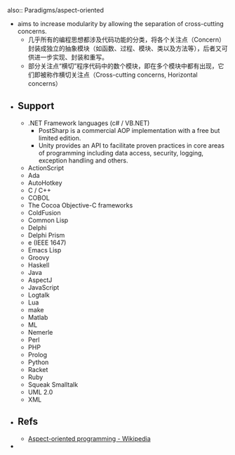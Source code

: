 also:: Paradigms/aspect-oriented
- aims to increase modularity by allowing the separation of cross-cutting concerns.
  - 几乎所有的编程思想都涉及代码功能的分类，将各个关注点（Concern）封装成独立的抽象模块（如函数、过程、模块、类以及方法等），后者又可供进一步实现、封装和重写。
  - 部分关注点“横切”程序代码中的数个模块，即在多个模块中都有出现，它们即被称作横切关注点（Cross-cutting concerns, Horizontal concerns）
- ## Support
  - .NET Framework languages (c\# / VB.NET)
    - PostSharp is a commercial AOP implementation with a free but limited edition.
    - Unity provides an API to facilitate proven practices in core areas of programming including data access, security, logging, exception handling and others.
  - ActionScript
  - Ada
  - AutoHotkey
  - C / C++
  - COBOL
  - The Cocoa Objective-C frameworks
  - ColdFusion
  - Common Lisp
  - Delphi
  - Delphi Prism
  - e (IEEE 1647)
  - Emacs Lisp
  - Groovy
  - Haskell
  - Java
  - AspectJ
  - JavaScript
  - Logtalk
  - Lua
  - make
  - Matlab
  - ML
  - Nemerle
  - Perl
  - PHP
  - Prolog
  - Python
  - Racket
  - Ruby
  - Squeak Smalltalk
  - UML 2.0
  - XML
- ## Refs
  - [Aspect-oriented programming - Wikipedia](https://en.wikipedia.org/wiki/Aspect-oriented_programming#Comparison_to_other_programming_paradigms)
-